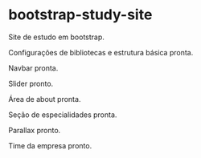 # bootstrap-study-site
Site de estudo em bootstrap.

Configurações de bibliotecas e estrutura básica pronta.

Navbar pronta.

Slider pronto.

Área de about pronta.

Seção de especialidades pronta.

Parallax pronto.

Time da empresa pronto.